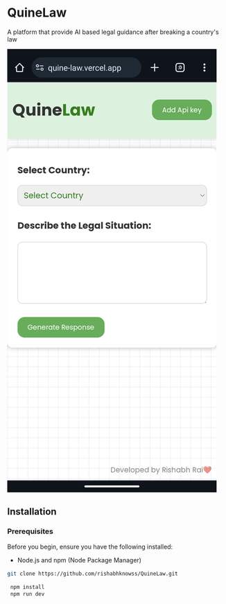 # QuineLaw

A platform that provide AI based legal guidance after breaking a country's law 

![QuineLAW](src/assets/Screenshot_20240204-234300~2.png)

## Installation 

### Prerequisites

Before you begin, ensure you have the following installed:

- Node.js and npm (Node Package Manager)

```bash
git clone https://github.com/rishabhknowss/QuineLaw.git
```
```bash 
 npm install
 npm run dev
 ```

